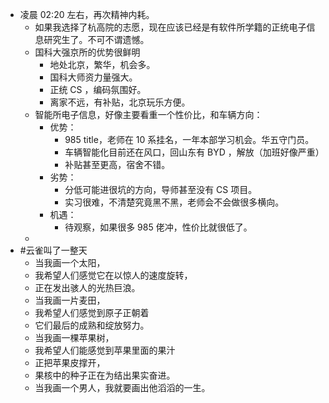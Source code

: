 - 凌晨 02:20 左右，再次精神内耗。
	- 如果我选择了杭高院的志愿，现在应该已经是有软件所学籍的正统电子信息研究生了。不可不谓遗憾。
	- 国科大强京所的优势很鲜明
		- 地处北京，繁华，机会多。
		- 国科大师资力量强大。
		- 正统 CS ，编码氛围好。
		- 离家不远，有补贴，北京玩乐方便。
	- 智能所电子信息，好像主要看重一个性价比，和车辆方向：
		- 优势：
			- 985 title，老师在 10 系挂名，一年本部学习机会。华五守门员。
			- 车辆智能化目前还在风口，回山东有 BYD ，解放（加班好像严重）
			- 补贴甚至更高，宿舍不错。
		- 劣势：
			- 分低可能进很坑的方向，导师甚至没有 CS 项目。
			- 实习很难，不清楚究竟黑不黑，老师会不会做很多横向。
		- 机遇：
			- 待观察，如果很多 985 佬冲，性价比就很低了。
	-
- #云雀叫了一整天
	- 当我画一个太阳，
	- 我希望人们感觉它在以惊人的速度旋转，
	- 正在发出骇人的光热巨浪。
	- 当我画一片麦田，
	- 我希望人们感觉到原子正朝着
	- 它们最后的成熟和绽放努力。
	- 当我画一棵苹果树，
	- 我希望人们能感觉到苹果里面的果汁
	- 正把苹果皮撑开，
	- 果核中的种子正在为结出果实奋进。
	- 当我画一个男人，我就要画出他滔滔的一生。